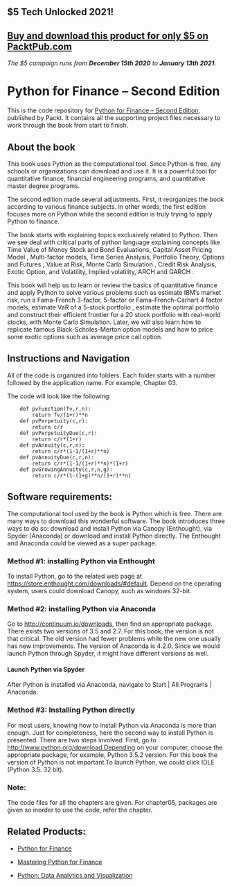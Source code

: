 ## $5 Tech Unlocked 2021!
[Buy and download this product for only $5 on PacktPub.com](https://www.packtpub.com/)
-----
*The $5 campaign         runs from __December 15th 2020__ to __January 13th 2021.__*

# Python for Finance – Second Edition
This is the code repository for [Python for Finance – Second Edition](https://www.packtpub.com/big-data-and-business-intelligence/python-finance-second-edition?utm_source=github&utm_medium=repository&utm_content=9781787125698), published by Packt. It contains all the supporting project files necessary to work through the book from start to finish.

## About the book
This book uses Python as the computational tool. Since Python is free, any schools or organizations can download and use it. It is a powerful tool for quantitative finance, financial engineering programs, and quantitative master degree programs.

The second edition made several adjustments. First, it reorganizes the book according to various finance subjects. In other words, the first edition focuses more on Python while the second edition is truly trying to apply Python to finance.

The book starts with explaining topics exclusively related to Python. Then we see deal with critical parts of python language explaining concepts like Time Value of Money Stock and Bond Evaluations, Capital Asset Pricing Model , Multi-factor models, Time Series Analysis, Portfolio Theory, Options and Futures , Value at Risk, Monte Carlo Simulation , Credit Risk Analysis, Exotic Option, and Volatility, Implied volatility, ARCH and GARCH .

This book will help us to learn or review the basics of quantitative finance and apply Python to solve various problems such as estimate IBM’s market risk, run a Fama-French 3-factor, 5-factor or Fama-French-Carhart 4 factor models, estimate VaR of a 5-stock portfolio , estimate the optimal portfolio and construct their efficient frontier for a 20 stock portfolio with real-world stocks, with Monte Carlo Simulation. Later, we will also learn how to replicate famous Black-Scholes-Merton option models and how to price some exotic options such as average price call option.

## Instructions and Navigation
All of the code is organized into folders. Each folder starts with a number followed by the application name. For example, Chapter 03.

The code will look like the following:
   
        def pvFunction(fv,r,n):
            return fv/(1+r)**n
        def pvPerpetuity(c,r):
            return c/r
        def pvPerpetuityDue(c,r):
            return c/r*(1+r)
        def pvAnnuity(c,r,n):
            return c/r*(1-1/(1+r)**n) 
        def pvAnnuityDue(c,r,n):
            return c/r*(1-1/(1+r)**n)*(1+r)
        def pvGrowingAnnuity(c,r,n,g):
            return c/r*(1-(1+g)**n/(1+r)**n)

## Software requirements:
 The computational tool used by the book is Python which is free. There are many ways to download this wonderful software. The book introduces three ways to do so: download and install Python via Canopy (Enthought), via Spyder (Anaconda) or download and install Python directly. The Enthought and Anaconda could be viewed as a super package. 
 
### Method #1: installing Python via Enthought
 To install Python, go to the related web page at https://store.enthought.com/downloads/#default. Depend on the operating system, users could download Canopy, such as windows 32-bit. 
 
### Method #2: installing Python via Anaconda 
Go to http://continuum.io/downloads, then find an appropriate package. There exists two versions of 3.5 and 2.7. For this book, the version is not that critical. The old version had fewer problems while the new one usually has new improvements. The version of Anaconda is 4.2.0. Since we would launch Python through Spyder, it might have different versions as well.

#### Launch Python via Spyder
After Python is installed via Anaconda, navigate to Start | All Programs | Anaconda.

### Method #3: Installing Python directly
For most users, knowing how to install Python via Anaconda is more than enough. Just for completeness, here the second way to install Python is presented. There are two steps involved. First, go to http://www.python.org/download.Depending on your computer, choose the appropriate package, for example, Python 3.5.2 version. For this book the version of Python is not important.To launch Python, we could click IDLE (Python 3.5. 32 bit).

### Note:
The code files for all the chapters are given. For chapter05, packages are given so inorder to use the code, refer the chapter.

## Related Products:
* [Python for Finance](https://www.packtpub.com/application-development/python-finance?utm_source=github&utm_medium=repository&utm_content=9781783284375)

* [Mastering Python for Finance](https://www.packtpub.com/big-data-and-business-intelligence/mastering-python-finance?utm_source=github&utm_medium=repository&utm_content=9781784394516)

* [Python: Data Analytics and Visualization](https://www.packtpub.com/big-data-and-business-intelligence/python-data-analytics-and-visualization?utm_source=github&utm_medium=repository&utm_content=9781788290098)
